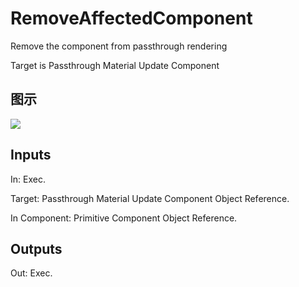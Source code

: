 # RemoveAffectedComponent

Remove the component from passthrough rendering

Target is Passthrough Material Update Component

## 图示

![]($-20221218-20180029.png)

## Inputs

In: Exec.

Target: Passthrough Material Update Component Object Reference.

In Component: Primitive Component Object Reference.  

## Outputs

Out: Exec.

